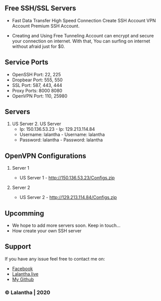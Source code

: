 ## Free SSH/SSL Servers

- Fast Data Transfer High Speed Connection Create SSH Account VPN Account Premium SSH Account.

- Creating and Using Free Tunneling Account can encrypt and secure your connection on internet. With that, You can surfing on internet without afraid just for $0.

## Service Ports

- OpenSSH Port: 22, 225
- Dropbear Port: 555, 550
- SSL Port: 587, 443, 444
- Proxy Ports: 8000 8080
- OpenVPN Port: 110, 25980

## Servers

 1. US Server                                              2. US Server
    - Ip: 150.136.53.23                                        - Ip: 129.213.114.84
     - Username: lalantha                                       - Username: lalantha
     - Password: lalantha                                       - Password: lalantha

## OpenVPN Configurations
   1. Server 1
       - US Server 1 - http://150.136.53.23/Configs.zip
           
   2. Server 2
       - US Server 2 - http://129.213.114.84/Configs.zip

## Upcomming

- We hope to add more servers soon. Keep in touch...
- How create your own SSH server

## Support 

If you have any issue feel free to contact me on: 
- [Facebook](https://www.facebook.com/lalanthamadushan82) 
- [Lalantha.live](http://lalantha.live/)
- [My Github](https://github.com/lalantham)

### &copy; Lalantha | 2020
